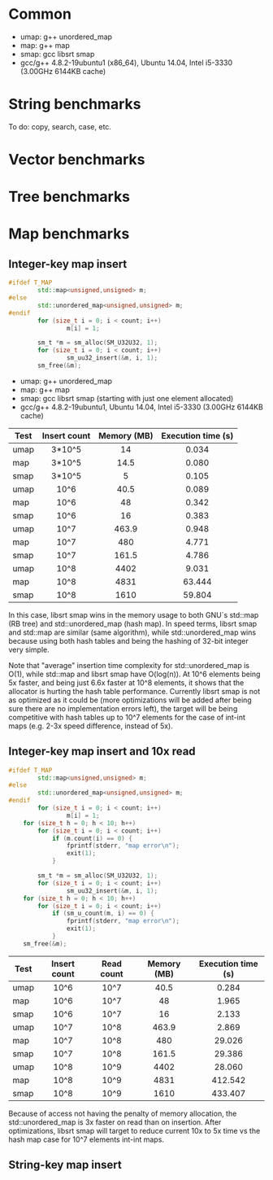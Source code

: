 Common
===

* umap: g++ unordered_map
* map: g++ map
* smap: gcc libsrt smap
* gcc/g++ 4.8.2-19ubuntu1 (x86_64), Ubuntu 14.04, Intel i5-3330 (3.00GHz 6144KB cache)


String benchmarks
===

To do: copy, search, case, etc.

Vector benchmarks
===

Tree benchmarks
===

Map benchmarks
===

Integer-key map insert
---

```cpp
#ifdef T_MAP
        std::map<unsigned,unsigned> m;
#else
        std::unordered_map<unsigned,unsigned> m;
#endif
        for (size_t i = 0; i < count; i++)
                m[i] = 1;
```
```c
        sm_t *m = sm_alloc(SM_U32U32, 1);
        for (size_t i = 0; i < count; i++)
                sm_uu32_insert(&m, i, 1);
        sm_free(&m);
```

* umap: g++ unordered_map
* map: g++ map
* smap: gcc libsrt smap (starting with just one element allocated)
* gcc/g++ 4.8.2-19ubuntu1, Ubuntu 14.04, Intel i5-3330 (3.00GHz 6144KB cache)

| Test | Insert count | Memory (MB) | Execution time (s) |
| ------------------- |:----:|:----:|:-----:|
| umap   | 3*10^5 | 14 | 0.034 |
| map    | 3*10^5 | 14.5 | 0.080 |
| smap   | 3*10^5 | 5 | 0.105 |
| umap   | 10^6 | 40.5 | 0.089 |
| map    | 10^6 | 48   | 0.342 |
| smap   | 10^6 | 16   | 0.383 |
| umap   | 10^7 | 463.9 | 0.948 |
| map    | 10^7 | 480 | 4.771 |
| smap   | 10^7 | 161.5 | 4.786 |
| umap   | 10^8 | 4402 | 9.031 |
| map    | 10^8 | 4831 | 63.444 |
| smap   | 10^8 | 1610 | 59.804 |

In this case, libsrt smap wins in the memory usage to both GNU`s std::map (RB tree) and std::unordered_map (hash map). In speed terms, libsrt smap and std::map are similar (same algorithm), while std::unordered_map wins because using both hash tables and being the hashing of 32-bit integer very simple.

Note that "average" insertion time complexity for std::unordered_map is O(1), while std::map and libsrt smap have O(log(n)). At 10^6 elements being 5x faster, and being just 6.6x faster at 10^8 elements, it shows that the allocator is hurting the hash table performance. Currently libsrt smap is not as optimized as it could be (more optimizations will be added after being sure there are no implementation errors left), the target will be being competitive with hash tables up to 10^7 elements for the case of int-int maps (e.g. 2-3x speed difference, instead of 5x).

Integer-key map insert and 10x read
---

```cpp
#ifdef T_MAP
        std::map<unsigned,unsigned> m;
#else
        std::unordered_map<unsigned,unsigned> m;
#endif
        for (size_t i = 0; i < count; i++)
                m[i] = 1;
	for (size_t h = 0; h < 10; h++)
		for (size_t i = 0; i < count; i++)
			if (m.count(i) == 0) {
				fprintf(stderr, "map error\n");
				exit(1);
			}
```
```c
        sm_t *m = sm_alloc(SM_U32U32, 1);
        for (size_t i = 0; i < count; i++)
                sm_uu32_insert(&m, i, 1);
	for (size_t h = 0; h < 10; h++)
		for (size_t i = 0; i < count; i++)
			if (sm_u_count(m, i) == 0) {
				fprintf(stderr, "map error\n");
				exit(1);
			}
	sm_free(&m);
```

| Test | Insert count | Read count | Memory (MB) | Execution time (s) |
| ------------------- |:----:|:----:|:----:|:-----:|
| umap   | 10^6 | 10^7 | 40.5 | 0.284 |
| map    | 10^6 | 10^7 | 48   | 1.965 |
| smap   | 10^6 | 10^7 | 16   | 2.133 |
| umap   | 10^7 | 10^8 | 463.9 | 2.869 |
| map    | 10^7 | 10^8 | 480   | 29.026 |
| smap   | 10^7 | 10^8 | 161.5 | 29.386 |
| umap   | 10^8 | 10^9 | 4402 | 28.060 |
| map    | 10^8 | 10^9 | 4831 | 412.542 |
| smap   | 10^8 | 10^9 | 1610 | 433.407 |

Because of access not having the penalty of memory allocation, the std::unordered_map is 3x faster on read than on insertion. After optimizations, libsrt smap will target to reduce current 10x to 5x time vs the hash map case for 10^7 elements int-int maps.

String-key map insert
---

